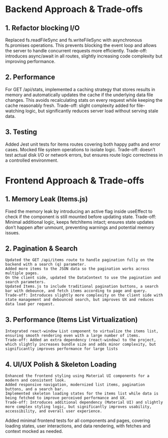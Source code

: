 # Backend Approach & Trade-offs

## 1. Refactor blocking I/O
Replaced fs.readFileSync and fs.writeFileSync with asynchronous fs.promises operations. This prevents blocking the event loop and allows the server to handle concurrent requests more efficiently. Trade-off: introduces async/await in all routes, slightly increasing code complexity but improving performance.

## 2. Performance
For GET /api/stats, implemented a caching strategy that stores results in memory and automatically updates the cache if the underlying data file changes. This avoids recalculating stats on every request while keeping the cache reasonably fresh. Trade-off: slight complexity added for file-watching logic, but significantly reduces server load without serving stale data.

## 3. Testing
Added Jest unit tests for items routes covering both happy paths and error cases. Mocked file system operations to isolate logic. Trade-off: doesn’t test actual disk I/O or network errors, but ensures route logic correctness in a controlled environment.
    

# Frontend Approach & Trade-offs

## 1. Memory Leak (Items.js)
Fixed the memory leak by introducing an active flag inside useEffect to check if the component is still mounted before updating state.
Trade-off: Minimal additional logic, keeps fetchItems intact; ensures state updates don’t happen after unmount, preventing warnings and potential memory issues.

## 2. Pagination & Search
    Updated the GET /api/items route to handle pagination fully on the backend with a search (q) parameter.
    Added more items to the JSON data so the pagination works across multiple pages.
    On the client side, updated the DataContext to use the pagination and search parameters.
    Updated Items.js to include traditional pagination buttons, a search bar with debounce, and fetch items according to page and query.
    Trade-off: Introduces slightly more complexity on the client side with state management and debounced search, but improves UX and reduces data load per request.

## 3. Performance (Items List Virtualization)
    Integrated react-window List component to virtualize the items list, ensuring smooth rendering even with a large number of items.
    Trade-off: Added an extra dependency (react-window) to the project, which slightly increases bundle size and adds minor complexity, but significantly improves performance for large lists

## 4. UI/UX Polish & Skeleton Loading
    Enhanced the frontend styling using Material UI components for a modern and consistent look.
    Added responsive navigation, modernized list items, pagination buttons, and a search bar.
    Implemented skeleton loading states for the items list while data is being fetched to improve perceived performance and UX.
    Trade-off: Introduces additional dependency (Material UI) and slightly more complex styling logic, but significantly improves usability, accessibility, and overall user experience.

Added minimal frontend tests for all components and pages, covering loading states, user interactions, and data rendering, with fetches and context mocked as needed.